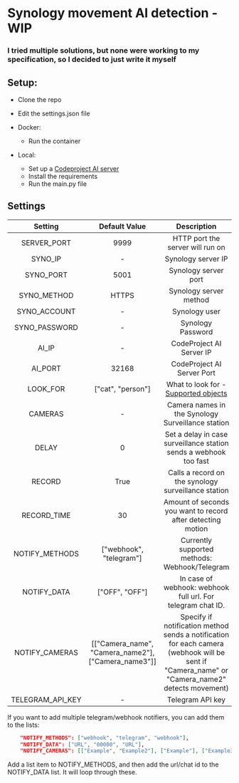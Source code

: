 # Synology movement AI detection - WIP
### I tried multiple solutions, but none were working to my specification, so I decided to just write it myself
## Setup:
* Clone the repo
* Edit the settings.json file


* Docker:
  * Run the container

* Local:
  * Set up a [Codeproject AI server](https://www.codeproject.com)
  * Install the requirements
  * Run the main.py file

## Settings
|     Setting      |                    Default Value                    |                                                                  Description                                                                  |
|:----------------:|:---------------------------------------------------:|:---------------------------------------------------------------------------------------------------------------------------------------------:|
|   SERVER_PORT    |                        9999                         |                                                       HTTP port the server will run on                                                        |
|     SYNO_IP      |                          -                          |                                                              Synology server IP                                                               |
|    SYNO_PORT     |                        5001                         |                                                             Synology server port                                                              |
|   SYNO_METHOD    |                        HTTPS                        |                                                            Synology server method                                                             |
|   SYNO_ACCOUNT   |                          -                          |                                                                 Synology user                                                                 |
|  SYNO_PASSWORD   |                          -                          |                                                               Synology Password                                                               |
|      AI_IP       |                          -                          |                                                           CodeProject AI Server IP                                                            |
|     AI_PORT      |                        32168                        |                                                          CodeProject AI Server Port                                                           |
|     LOOK_FOR     |                  ["cat", "person"]                  |                 What to look for - [Supported objects](https://www.codeproject.com/AI/docs/api/api_reference.html#detection)                  | 
|     CAMERAS      |                          -                          |                                               Camera names in the Synology Surveillance station                                               |
|      DELAY       |                          0                          |                                       Set a delay in case surveillance station sends a webhook too fast                                       |
|      RECORD      |                        True                         |                                              Calls a record on the synology surveillance station                                              |
|   RECORD_TIME    |                         30                          |                                          Amount of seconds you want to record after detecting motion                                          | 
|  NOTIFY_METHODS  |               ["webhook", "telegram"]               |                                                 Currently supported methods: Webhook/Telegram                                                 |
|   NOTIFY_DATA    |                   ["OFF", "OFF"]                    |                                          In case of webhook: webhook full url. For telegram chat ID.                                          |
|  NOTIFY_CAMERAS  | [["Camera_name", "Camera_name2"], ["Camera_name3"]] | Specify if notification method sends a notification for each camera (webhook will be sent if "Camera_name" or "Camera_name2" detects movement) | 
| TELEGRAM_API_KEY |                          -                          |                                                               Telegram API key                                                                | 




If you want to add multiple telegram/webhook notifiers, you can add them to the lists:
```json
    "NOTIFY_METHODS": ["webhook", "telegram", "webhook"],
    "NOTIFY_DATA": ["URL", "00000", "URL"],
    "NOTIFY_CAMERAS": [["Example", "Example2"], ["Example"], ["Example3"]],
```
Add a list item to NOTIFY_METHODS, and then add the url/chat id to the NOTIFY_DATA list. It will loop through these.